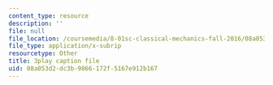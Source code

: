 ```yaml
---
content_type: resource
description: ''
file: null
file_location: /coursemedia/8-01sc-classical-mechanics-fall-2016/08a053d2dc3b9866172f5167e912b167_3V5y9uq5au0.srt
file_type: application/x-subrip
resourcetype: Other
title: 3play caption file
uid: 08a053d2-dc3b-9866-172f-5167e912b167
---
```

